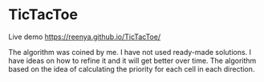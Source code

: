 # TicTacToe
Live demo https://reenya.github.io/TicTacToe/

The algorithm was coined by me. I have not used ready-made solutions.
I have ideas on how to refine it and it will get better over time.
The algorithm based on the idea of calculating the priority for each cell in each direction.
